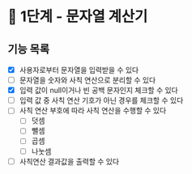# 🚀 1단계 - 문자열 계산기

## 기능 목록
- [x]  사용자로부터 문자열을 입력받을 수 있다
- [ ]  문자열을 숫자와 사칙 연산으로 분리할 수 있다
- [x]  입력 값이 null이거나 빈 공백 문자인지 체크할 수 있다
- [ ]  입력 값 중 사칙 연산 기호가 아닌 경우를 체크할 수 있다
- [ ]  사칙 연산 부호에 따라 사칙 연산을 수행할 수 있다
   - [ ]  덧셈
   - [ ]  뺄셈
   - [ ]  곱셈
   - [ ]  나눗셈
- [ ]  사칙연산 결과값을 출력할 수 있다